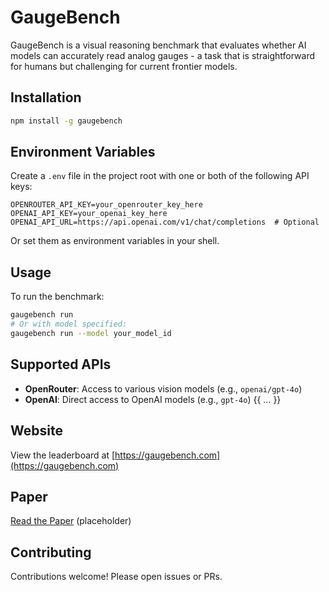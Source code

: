# GaugeBench

GaugeBench is a visual reasoning benchmark that evaluates whether AI models can accurately read analog gauges - a task that is straightforward for humans but challenging for current frontier models.

## Installation

```bash
npm install -g gaugebench
```

## Environment Variables

Create a `.env` file in the project root with one or both of the following API keys:

```env
OPENROUTER_API_KEY=your_openrouter_key_here
OPENAI_API_KEY=your_openai_key_here
OPENAI_API_URL=https://api.openai.com/v1/chat/completions  # Optional
```

Or set them as environment variables in your shell.

## Usage

To run the benchmark:

```bash
gaugebench run
# Or with model specified:
gaugebench run --model your_model_id
```

## Supported APIs

- **OpenRouter**: Access to various vision models (e.g., `openai/gpt-4o`)
- **OpenAI**: Direct access to OpenAI models (e.g., `gpt-4o`)
  {{ ... }}

## Website

View the leaderboard at [https://gaugebench.com](https://gaugebench.com)

## Paper

[Read the Paper](https://gaugebench.com/GaugeBench.pdf) (placeholder)

## Contributing

Contributions welcome! Please open issues or PRs.
